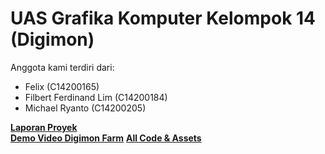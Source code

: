 # UAS Grafika Komputer Kelompok 14 (Digimon)
Anggota kami terdiri dari:
- Felix (C14200165)
- Filbert Ferdinand Lim (C14200184)
- Michael Ryanto (C14200205)

**[Laporan Proyek](https://docs.google.com/document/d/1e19bZcoy_X5geIBJyDx2PxGUBYqZfyqgrpCmHXFGkkQ/edit?usp=sharing)**
<br>
**[Demo Video Digimon Farm](https://drive.google.com/file/d/1KPFPuDRCaijRsam9iBh9efi4KJS_pJc9/view?usp=sharing)**
**[All Code & Assets](https://drive.google.com/drive/folders/1Z3nLlnSrs94krvl9uZcIjog4h0jxoU-w?usp=sharing)**
